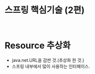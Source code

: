 # 스프링 핵심기술 (2편)
<br/>

# Resource 추상화
- java.net.URL을 감싼 것.(추상화 한 것.)
- 스프링 내부에서 많이 사용하는 인터페이스.




<br/><br/>